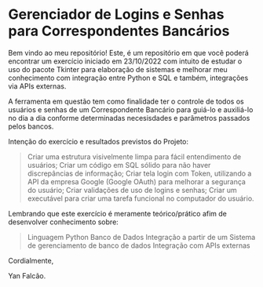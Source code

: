 # Gerenciador de Logins e Senhas para Correspondentes Bancários

Bem vindo ao meu repositório! Este, é um repositório em que você poderá encontrar um exercício iniciado em 23/10/2022 com intuito de estudar o uso do pacote Tkinter para elaboração de sistemas e melhorar meu conhecimento com integração entre Python e SQL e também, integrações via APIs externas. 

A ferramenta em questão tem como finalidade ter o controle de todos os usuários e senhas de um Correspondente Bancário para guiá-lo e auxiliá-lo no dia a dia conforme determinadas necesisdades e parâmetros passados pelos bancos.

Intenção do exercício e resultados previstos do Projeto:

> Criar uma estrutura visivelmente limpa para fácil entendimento de usuários;
> Criar um código em SQL sólido para não haver discrepâncias de informação;
> Criar tela login com Token, utilizando a API da empresa Google (Google OAuth) para melhorar a segurança do usuário;
> Criar validações de uso de logins e senhas;
> Criar um executável para criar uma tarefa funcional no computador do usuário.

Lembrando que este exercício é meramente teórico/prático afim de desenvolver conhecimento sobre:

> Linguagem Python
> Banco de Dados
> Integração a partir de um Sistema de gerenciamento de banco de dados
> Integração com APIs externas

Cordialmente,

Yan Falcão.
